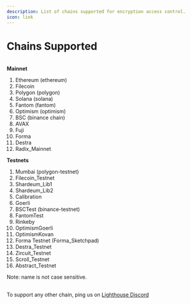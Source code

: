 ```yaml
---
description: List of chains supported for encryption access control.
icon: link
---
```


# Chains Supported

\
**Mainnet**

1. Ethereum (ethereum)
2. Filecoin
3. Polygon (polygon)
4. Solana (solana)
5. Fantom (fantom)
6. Optimism (optimism)
7. BSC (binance chain)
8. AVAX
9. Fuji
10. Forma
11. Destra
12. Radix\_Mainnet

**Testnets**

1. Mumbai (polygon-testnet)
2. Filecoin\_Testnet
3. Shardeum\_Lib1
4. Shardeum\_Lib2
5. Calibration
6. Goerli
7. BSCTest (binance-testnet)
8. FantomTest
9. Rinkeby
10. OptimismGoerli
11. OptimismKovan
12. Forma Testnet (Forma\_Sketchpad)
13. Destra\_Testnet
14. Zircuit\_Testnet
15. Scroll\_Testnet
16. Abstract\_Testnet

Note: name is not case sensitive.

\
To support any other chain, ping us on [Lighthouse Discord](https://discord.com/invite/c4a4CGCdJG)
